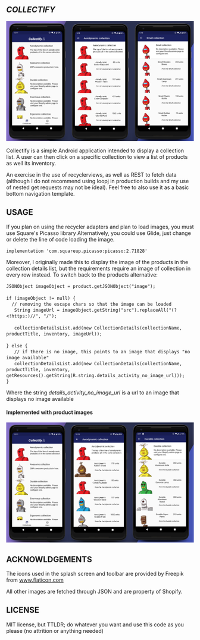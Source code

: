 ## *COLLECTIFY*

![banner](docs/media/banner.png)


Collectify is a simple Android application intended to display a collection list. A user can then click on a specific collection to view a list of products as well its inventory.

An exercise in the use of recyclerviews, as well as REST to fetch data (although I do not recommend using loopj in production builds and my use of nested get requests may not be ideal).
Feel free to also use it as a basic bottom navigation template.

## USAGE

If you plan on using the recycler adapters and plan to load images, you must use Square's Picasso library
Alternatively, you could use Glide, just change or delete the line of code loading the image.

```
implementation 'com.squareup.picasso:picasso:2.71828'
```

Moreover, I originally made this to display the image of the products in the collection details list, but the requirements require an image of collection in every row instead. To switch back to the products alternative:

```
JSONObject imageObject = product.getJSONObject("image");

if (imageObject != null) {
  // removing the escape chars so that the image can be loaded
   String imageUrl = imageObject.getString("src").replaceAll("(?<!https:)//", "/");

   collectionDetailsList.add(new CollectionDetails(collectionName, productTitle, inventory, imageUrl));

} else {
   // if there is no image, this points to an image that displays "no image available"
   collectionDetailsList.add(new CollectionDetails(collectionName, productTitle, inventory, getResources().getString(R.string.details_activity_no_image_url)));
}
 ```

 Where the string *details_activity_no_image_url* is a url to an image that displays no image available 

#### Implemented with product images

 ![banner](docs/media/oldBanner.png)


## ACKNOWLDGEMENTS  

The icons used in the splash screen and toolbar are provided by Freepik from www.flaticon.com 

All other images are fetched through JSON and are property of Shopify.

## LICENSE 
 
MIT license, but TTLDR; do whatever you want and use this code as you please (no attrition or anything needed)




